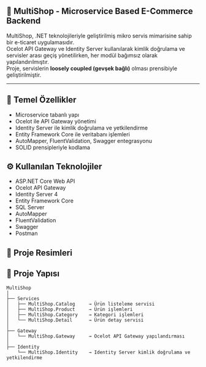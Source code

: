 ## 🛒 MultiShop - Microservice Based E-Commerce Backend

MultiShop, .NET teknolojileriyle geliştirilmiş mikro servis mimarisine sahip bir e-ticaret uygulamasıdır.  
Ocelot API Gateway ve Identity Server kullanılarak kimlik doğrulama ve servisler arası geçiş yönetilirken, her modül bağımsız olarak yapılandırılmıştır.  
Proje, servislerin **loosely coupled (gevşek bağlı)** olması prensibiyle geliştirilmiştir.

---

## 🚀 Temel Özellikler

- Microservice tabanlı yapı
- Ocelot ile API Gateway yönetimi
- Identity Server ile kimlik doğrulama ve yetkilendirme
- Entity Framework Core ile veritabanı işlemleri
- AutoMapper, FluentValidation, Swagger entegrasyonu
- SOLID prensipleriyle kodlama

## ⚙️ Kullanılan Teknolojiler

- ASP.NET Core Web API  
- Ocelot API Gateway  
- Identity Server 4  
- Entity Framework Core  
- SQL Server  
- AutoMapper  
- FluentValidation  
- Swagger  
- Postman  

## 📸 Proje Resimleri

## 📁 Proje Yapısı

```text
MultiShop
│
├── Services
│   ├── MultiShop.Catalog     → Ürün listeleme servisi
│   ├── MultiShop.Product     → Ürün işlemleri
│   ├── MultiShop.Category    → Kategori işlemleri
│   └── MultiShop.Detail      → Ürün detay servisi
│
├── Gateway
│   └── MultiShop.Gateway     → Ocelot API Gateway yapılandırması
│
├── Identity
    └── MultiShop.Identity    → Identity Server kimlik doğrulama ve yetkilendirme
